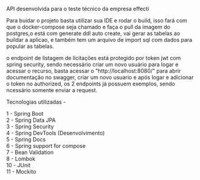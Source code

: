 API desenvolvida para o teste técnico da empresa effecti

Para buidar o projeto basta utilizar sua IDE e rodar o build,
isso fará com que o docker-compose seja chamado e faça o pull da imagem do postgres,o está com generate ddl auto create, vai gerar
as tabelas ao buildar a aplicao, e também tem um arquivo de import sql com dados para popular as tabelas.

o endpoint de listagem de licitaçöes está protegido por token jwt com spring security, sendo necessário criar um novo usuário
para logar e acessar o recurso, basta acessar o "http://localhost:8080/" para abrir documentação no swagger, criar um novo usuario
e após logar e adicionar o token no authorized, os 2 endpoints já possuem exemplos, sendo ncessário somente enviar a request.

Tecnologias utilizadas - 

1 - Spring Boot <br>
2 - Spring Data JPA <br>
3 - Spring Security <br>
4 - Spring DevTools (Desenvolvimento) <br>
5 - Spring Docs <br>
6 - Spring support for compose <br>
7 - Bean Validation <br>
8 - Lombok <br>
10 - JUnit <br>
11 - Mockito <br>


